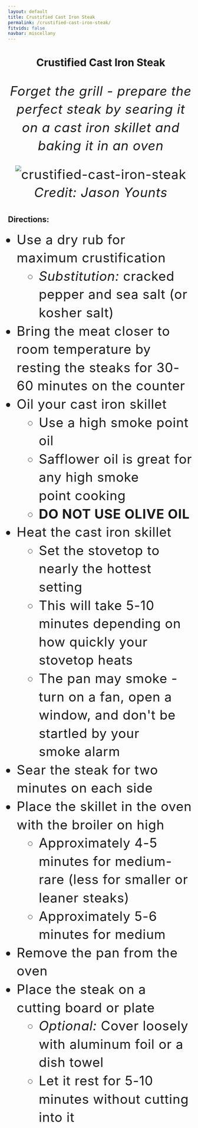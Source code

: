```yaml
---
layout: default
title: Crustified Cast Iron Steak
permalink: /crustified-cast-iron-steak/
fitvids: false
navbar: miscellany
---
```

<style>
div.container {
    max-width: 680px;
}
h1 {
    text-align: center;
    margin-bottom: 30px;
}
p {
    text-align: center;
}
img {
    margin-top: 28px;
}
p, li {
    font-size: 2.2rem;
    letter-spacing: 0.05rem;
    line-height: 3.1rem;
}
</style>

# Crustified Cast&nbsp;Iron&nbsp;Steak

_Forget the grill - prepare the perfect steak by searing it on a cast iron skillet
and baking it in an&nbsp;oven_
![crustified-cast-iron-steak](../assets/steak-recipe/crustified-cast-iron-steak.jpg)
_Credit: Jason Younts_

## Directions:
* Use a dry rub for maximum&nbsp;crustification
  * _Substitution:_ cracked pepper and sea salt (or kosher&nbsp;salt)
* Bring the meat closer to room temperature by resting the steaks for 30-60 minutes on the&nbsp;counter
* Oil your cast iron skillet
  * Use a high smoke point oil
  * Safflower oil is great for any high smoke point&nbsp;cooking
  * **DO NOT USE OLIVE OIL**
* Heat the cast iron skillet
  * Set the stovetop to nearly the hottest setting
  * This will take 5-10 minutes depending on how quickly your stovetop&nbsp;heats
  * The pan may smoke - turn on a fan, open a window, and don't be startled by your smoke&nbsp;alarm
* Sear the steak for two minutes on each side
* Place the skillet in the oven with the broiler on high
  * Approximately 4-5 minutes for medium-rare (less for smaller or leaner&nbsp;steaks)
  * Approximately 5-6 minutes for medium
* Remove the pan from the oven
* Place the steak on a cutting board or plate
  * _Optional:_ Cover loosely with aluminum foil or a dish&nbsp;towel
  * Let it rest for 5-10 minutes without cutting into&nbsp;it

